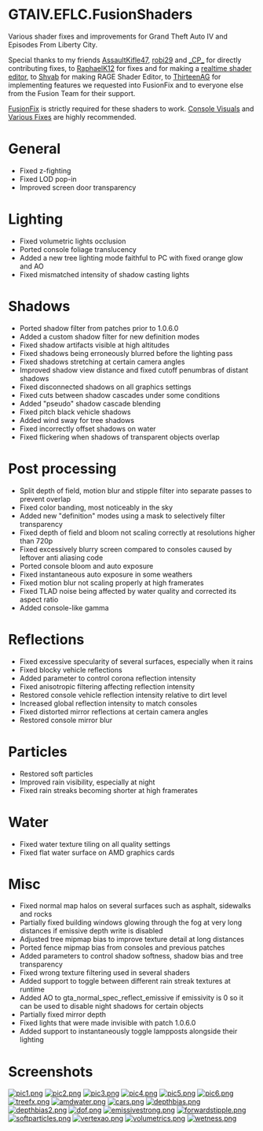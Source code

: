 # GTAIV.EFLC.FusionShaders
Various shader fixes and improvements for Grand Theft Auto IV and Episodes From Liberty City.

Special thanks to my friends [AssaultKifle47](https://github.com/akifle47/), [robi29](https://github.com/robi29/) and [\_CP_](https://github.com/cpmodding) for directly contributing fixes, to [RaphaelK12](https://github.com/RaphaelK12) for fixes and for making a [realtime shader editor](https://github.com/RaphaelK12/ShadowResFix), to [Shvab](https://github.com/d3g0n-byte) for making RAGE Shader Editor, to [ThirteenAG](https://github.com/ThirteenAG) for implementing features we requested into FusionFix and to everyone else from the Fusion Team for their support.

[FusionFix](https://github.com/ThirteenAG/GTAIV.EFLC.FusionFix) is strictly required for these shaders to work. [Console Visuals](https://gtaforums.com/topic/989098-console-visuals-the-complete-edition/) and [Various Fixes](https://gtaforums.com/topic/975211-various-fixes/) are highly recommended.

# General
- Fixed z-fighting
- Fixed LOD pop-in
- Improved screen door transparency
# Lighting
- Fixed volumetric lights occlusion
- Ported console foliage translucency
- Added a new tree lighting mode faithful to PC with fixed orange glow and AO
- Fixed mismatched intensity of shadow casting lights
# Shadows
- Ported shadow filter from patches prior to 1.0.6.0
- Added a custom shadow filter for new definition modes
- Fixed shadow artifacts visible at high altitudes
- Fixed shadows being erroneously blurred before the lighting pass
- Fixed shadows stretching at certain camera angles
- Improved shadow view distance and fixed cutoff penumbras of distant shadows
- Fixed disconnected shadows on all graphics settings
- Fixed cuts between shadow cascades under some conditions
- Added "pseudo" shadow cascade blending
- Fixed pitch black vehicle shadows
- Added wind sway for tree shadows
- Fixed incorrectly offset shadows on water
- Fixed flickering when shadows of transparent objects overlap
# Post processing
- Split depth of field, motion blur and stipple filter into separate passes to prevent overlap
- Fixed color banding, most noticeably in the sky
- Added new "definition" modes using a mask to selectively filter transparency
- Fixed depth of field and bloom not scaling correctly at resolutions higher than 720p
- Fixed excessively blurry screen compared to consoles caused by leftover anti aliasing code
- Ported console bloom and auto exposure
- Fixed instantaneous auto exposure in some weathers
- Fixed motion blur not scaling properly at high framerates
- Fixed TLAD noise being affected by water quality and corrected its aspect ratio
- Added console-like gamma
# Reflections
- Fixed excessive specularity of several surfaces, especially when it rains
- Fixed blocky vehicle reflections
- Added parameter to control corona reflection intensity
- Fixed anisotropic filtering affecting reflection intensity
- Restored console vehicle reflection intensity relative to dirt level
- Increased global reflection intensity to match consoles
- Fixed distorted mirror reflections at certain camera angles
- Restored console mirror blur
# Particles
- Restored soft particles
- Improved rain visibility, especially at night
- Fixed rain streaks becoming shorter at high framerates
# Water
- Fixed water texture tiling on all quality settings
- Fixed flat water surface on AMD graphics cards
# Misc
- Fixed normal map halos on several surfaces such as asphalt, sidewalks and rocks
- Partially fixed building windows glowing through the fog at very long distances if emissive depth write is disabled
- Adjusted tree mipmap bias to improve texture detail at long distances
- Ported fence mipmap bias from consoles and previous patches
- Added parameters to control shadow softness, shadow bias and tree transparency
- Fixed wrong texture filtering used in several shaders
- Added support to toggle between different rain streak textures at runtime
- Added AO to gta_normal_spec_reflect_emissive if emissivity is 0 so it can be used to disable night shadows for certain objects
- Partially fixed mirror depth
- Fixed lights that were made invisible with patch 1.0.6.0
- Added support to instantaneously toggle lampposts alongside their lighting
# Screenshots
[![pic1.png](https://i.postimg.cc/kgjksBM7/pic1.png)](https://postimg.cc/18qC5RNd)
[![pic2.png](https://i.postimg.cc/fLdpMCcb/pic2.png)](https://postimg.cc/njH0kvw8)
[![pic3.png](https://i.postimg.cc/HxbZqxmc/pic3.png)](https://postimg.cc/bDN9bqsp)
[![pic4.png](https://i.postimg.cc/W1fHrCS3/pic4.png)](https://postimg.cc/hXTsRCkW)
[![pic5.png](https://i.postimg.cc/PJz7wqFs/pic5.png)](https://postimg.cc/PvJKGdj2)
[![pic6.png](https://i.postimg.cc/KcnwV9cq/pic6.png)](https://postimg.cc/z3GxHFgK)
[![treefx.png](https://i.postimg.cc/KY6ppT6h/treefx.png)](https://postimg.cc/bGRRsZYm)
[![amdwater.png](https://i.postimg.cc/t40bP1gw/amdwater.png)](https://postimg.cc/ykT2C8cy)
[![cars.png](https://i.postimg.cc/BQRSgYmh/cars.png)](https://postimg.cc/zVSYDjZW)
[![depthbias.png](https://i.postimg.cc/ZKWY6txB/depthbias.png)](https://postimg.cc/Xp000Ph4)
[![depthbias2.png](https://i.postimg.cc/V6NP1n7r/depthbias2.png)](https://postimg.cc/d7gxjkcw)
[![dof.png](https://i.postimg.cc/0NJGHyRT/dof.png)](https://postimg.cc/3yYDk7w1)
[![emissivestrong.png](https://i.postimg.cc/HkQgtpcx/emissivestrong.png)](https://postimg.cc/pmX4WMBb)
[![forwardstipple.png](https://i.postimg.cc/52tWzZdY/forwardstipple.png)](https://postimg.cc/JGSFVYhM)
[![softparticles.png](https://i.postimg.cc/Qt6sW0BJ/softparticles.png)](https://postimg.cc/5YFDh5SX)
[![vertexao.png](https://i.postimg.cc/L8kc1Nwg/vertexao.png)](https://postimg.cc/LJXQdBHm)
[![volumetrics.png](https://i.postimg.cc/bNnczzRT/volumetrics.png)](https://postimg.cc/GHbSKnV8)
[![wetness.png](https://i.postimg.cc/mrb0N7WX/wetness.png)](https://postimg.cc/K1HqmkzB)